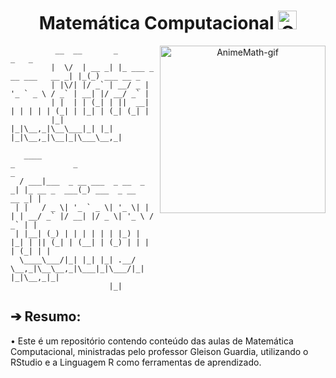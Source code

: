 <div align="center">
  <h1>Matemática Computacional <a href="https://emoji.gg/emoji/7244_ConfusedMathLady"><img src="https://cdn3.iconfinder.com/data/icons/education-652/64/mathematics-education-calculating-computer-512.png" width="30px" height="30px" alt="ComputerMathematics-pic"></a></h1>
  
<div align="center">
  <img src="https://c.tenor.com/OB8g47p35MUAAAAC/frustrated-anime.gif" align="right" width="265" height="268" alt="AnimeMath-gif">
  
<div align="left">

```
          __  __       _                       _   _
         |  \/  | __ _| |_ ___ _ __ ___   __ _| |_(_) ___ __ _
         | |\/| |/ _` | __/ _ | '_ ` _ \ / _` | __| |/ __/ _` |
         | |  | | (_| | ||  __| | | | | | (_| | |_| | (_| (_| |
         |_|  |_|\__,_|\__\___|_| |_| |_|\__,_|\__|_|\___\__,_|

   ____                            _             _                   _
  / ___|___  _ __ ___  _ __  _   _| |_ __ _  ___(_) ___  _ __   __ _| |
 | |   / _ \| '_ ` _ \| '_ \| | | | __/ _` |/ __| |/ _ \| '_ \ / _` | |
 | |__| (_) | | | | | | |_) | |_| | || (_| | (__| | (_) | | | | (_| | |
  \____\___/|_| |_| |_| .__/ \__,_|\__\__,_|\___|_|\___/|_| |_|\__,_|_|
                      |_|
```
<div align="left">

## ➔ Resumo:

</div>

<div align="left">
• Este é um repositório contendo conteúdo das aulas de Matemática Computacional, ministradas pelo professor Gleison Guardia, utilizando o RStudio e a Linguagem R como ferramentas de aprendizado.
</div>
